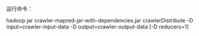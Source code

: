 

运行命令：

hadoop jar crawler-mapred-jar-with-dependencies.jar crawlerDistribute -D input=crawler-input-data -D output=crawler-output-data [-D reducers=1]